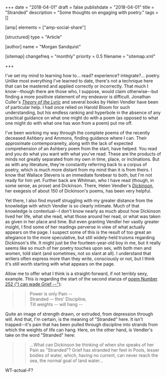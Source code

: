 +++
date = "2018-04-01"
draft = false
publishdate = "2018-04-01"
title = "Stranded"
description = "Some thoughts on engaging with poetry."
tags = []

[amp]
    elements = ["amp-social-share"]

[structured]
    type = "Article"

[author]
    name = "Morgan Sandquist"

[sitemap]
  changefreq = "monthly"
  priority = 0.5
  filename = "sitemap.xml"

+++

I've set my mind to learning how to... read? experience? integrate?... poetry. Unlike most everything I've learned to date, there's not a technique here that can be mastered and applied correctly or incorrectly. That much I know--though there are those who, I suppose, would claim otherwise--but finding a more positivie statement of my endeavor is difficult. Jonathan Culler's [*Theory of the Lyric*](https://g.co/kgs/GLSuRM) and several books by Helen Vendler have been of particular help. I had once relied on Harold Bloom for such understanding, but his endless ranking and hyperbole in the absence of any practical guidance on what one might do with a poem (as opposed to what one might do with what one has won from a poem) put me off.

I've been working my way through the complete poems of the recently deceased Ashbery and Ammons, finding guidance where I can. Their approximate contemporaneity, along with the lack of expected comprehension of an Ashbery poem from the start, have helped. You read and you do what you want with what you've read. These are the products of minds not greatly separated from my own in time, place, or inclinations. But as with any literature, they're constantly referring back to a corpus of poetry, which is much more distant from my mind than it is from theirs. I know that Wallace Stevens is an immediate forebear to both, but I'm not ready for him yet. Further back are Whitman, who I have read (though, in some sense, as prose) and Dickinson. There, Helen Vendler's [*Dickinson*](https://g.co/kgs/U944Ac), her exegesis of about 150 of Dickinson's poems, has been very helpful.

Yet there, I also find myself struggling with my greater distance from the knowledge with which Vendler is so clearly intimate. Much of that knowledge is contextual--I don't know nearly as much about how Dickinson lived her life, what she read, what those around her read, or what was taken as given in her place and time. But even granting Vendler her vastly greater insight, I find some of her readings perverse in view of what actually appears on the page. I suspect some of this is the result of too great an allegiance to the more speculative, but still widely-held truisms regarding Dickinson's life. It might just be the fourteen-year-old boy in me, but it really seems like so much of her poetry touches upon sex, with both men and women, told slant (and sometimes, not so slant at all). I understand that writers often express more than they write, consciously or not, but I think it's still worth starting with what appears on the page.

Allow me to offer what I think is a straight-forward, if not terribly sexy, example. This is regarding the start of the second stanza of [poem Number 252 ("I can wade Grief --")](https://en.wikisource.org/wiki/I_can_wade_Grief_%E2%80%94):

>> Power is only Pain --  
>> Stranded -- thro' Discipline,  
>> Till weights -- will hang --

Quite an image of strength drawn, or extruded, from depression through will. And that, I'm certain, is the meaning of "Stranded" here. It isn't trapped--it's pain that has been pulled through discipline into strands from which the weights of life can hang. Here, on the other hand, is Vendler's take on the word "Stranded" here:

>> ...What can Dickinson be thinking of when she speaks of her Pain as "Stranded"? Grief has stranded her feet in Pools, lesser bodies of water, which, having no current, can never reach the sea, the normal goal of land water...

WT-actual-F?
